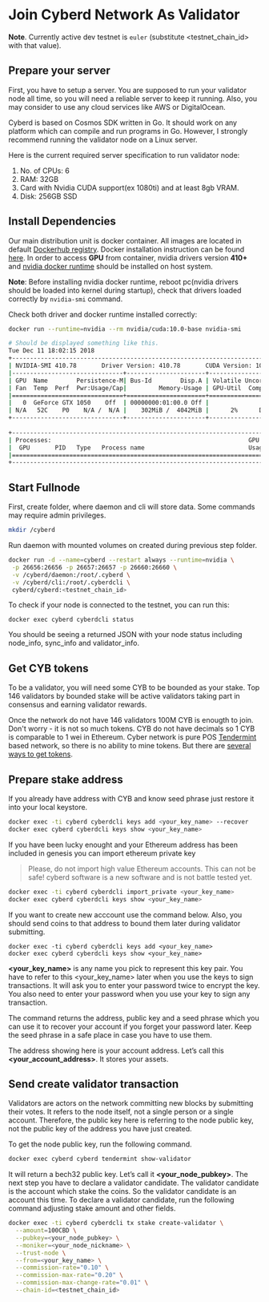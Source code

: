 # Join Cyberd Network As Validator

**Note**. Currently active dev testnet is `euler` (substitute <testnet_chain_id> with that value).

## Prepare your server

First, you have to setup a server. 
You are supposed to run your validator node all time, so you will need a reliable server to keep it running. 
Also, you may consider to use any cloud services like AWS or DigitalOcean.

Cyberd is based on Cosmos SDK written in Go. 
It should work on any platform which can compile and run programs in Go. 
However, I strongly recommend running the validator node on a Linux server.

Here is the current required server specification to run validator node:

1. No. of CPUs: 6
2. RAM: 32GB
3. Card with Nvidia CUDA support(ex 1080ti) and at least 8gb VRAM.
4. Disk: 256GB SSD


## Install Dependencies

Our main distribution unit is docker container. 
All images are located in default [Dockerhub registry](https://hub.docker.com/r/cyberd/cyberd/).
Docker installation instruction can be found [here](https://docs.docker.com/install/).
In order to access **GPU** from container, nvidia drivers version **410+** and 
 [nvidia docker runtime](https://github.com/NVIDIA/nvidia-docker) should be installed on host system.

**Note**: Before installing nvidia docker runtime, reboot pc(nvidia drivers should be loaded into kernel during startup),
 check that drivers loaded correctly by `nvidia-smi` command.
  
Check both driver and docker runtime installed correctly:
```bash
docker run --runtime=nvidia --rm nvidia/cuda:10.0-base nvidia-smi

# Should be displayed something like this.
Tue Dec 11 18:02:15 2018       
+-----------------------------------------------------------------------------+
| NVIDIA-SMI 410.78       Driver Version: 410.78       CUDA Version: 10.0     |
|-------------------------------+----------------------+----------------------+
| GPU  Name        Persistence-M| Bus-Id        Disp.A | Volatile Uncorr. ECC |
| Fan  Temp  Perf  Pwr:Usage/Cap|         Memory-Usage | GPU-Util  Compute M. |
|===============================+======================+======================|
|   0  GeForce GTX 1050    Off  | 00000000:01:00.0 Off |                  N/A |
| N/A   52C    P0    N/A /  N/A |    302MiB /  4042MiB |      2%      Default |
+-------------------------------+----------------------+----------------------+
                                                                               
+-----------------------------------------------------------------------------+
| Processes:                                                       GPU Memory |
|  GPU       PID   Type   Process name                             Usage      |
|=============================================================================|
+-----------------------------------------------------------------------------+
```

## Start Fullnode 

First, create folder, where daemon and cli will store data. Some commands may require admin privileges.
```bash
mkdir /cyberd
```

Run daemon with mounted volumes on created during previous step folder.
```bash
docker run -d --name=cyberd --restart always --runtime=nvidia \
 -p 26656:26656 -p 26657:26657 -p 26660:26660 \
 -v /cyberd/daemon:/root/.cyberd \
 -v /cyberd/cli:/root/.cyberdcli \
 cyberd/cyberd:<testnet_chain_id>
```

To check if your node is connected to the testnet, you can run this:
```
docker exec cyberd cyberdcli status
```
You should be seeing a returned JSON with your node status including node_info, sync_info and validator_info.

## Get CYB tokens

To be a validator, you will need some CYB to be bounded as your stake. 
Top 146 validators by bounded stake will be active validators taking part in consensus and earning validator rewards.

Once the network do not have 146 validators 100M CYB is enougth to join. Don't worry - it is not so much tokens. CYB do not have decimals so 1 CYB is comparable to 1 wei in Ethereum. Cyber network is pure POS [Tendermint](https://tendermint.com/) based network, so there is no ability to mine tokens. But there are [several ways to get tokens](/docs/get_CYB.md).

## Prepare stake address

If you already have address with CYB and know seed phrase just restore it into your local keystore.
```bash
docker exec -ti cyberd cyberdcli keys add <your_key_name> --recover
docker exec cyberd cyberdcli keys show <your_key_name>
```

If you have been lucky enought and your Ethereum address has been included in genesis you can import ethereum private key

> Please, do not import high value Ethereum accounts. This can not be safe! cyberd software is a new software and is not battle tested yet.

```bash
docker exec -ti cyberd cyberdcli import_private <your_key_name>
docker exec cyberd cyberdcli keys show <your_key_name>
```

If you want to create new acccount use the command below. 
Also, you should send coins to that address to bound them later during validator submitting. 
```
docker exec -ti cyberd cyberdcli keys add <your_key_name> 
docker exec cyberd cyberdcli keys show <your_key_name>
```

**<your_key_name>** is any name you pick to represent this key pair. 
You have to refer to this <your_key_name> later when you use the keys to sign transactions. 
It will ask you to enter your password twice to encrypt the key. 
You also need to enter your password when you use your key to sign any transaction.

The command returns the address, public key and a seed phrase which you can use it to 
recover your account if you forget your password later.
Keep the seed phrase in a safe place in case you have to use them.

The address showing here is your account address. Let’s call this **<your_account_address>**. 
It stores your assets.


## Send create validator transaction

Validators are actors on the network committing new blocks by submitting their votes. 
It refers to the node itself, not a single person or a single account.
Therefore, the public key here is referring to the node public key, 
not the public key of the address you have just created.

To get the node public key, run the following command.

```bash
docker exec cyberd cyberd tendermint show-validator
```

It will return a bech32 public key. Let’s call it **<your_node_pubkey>**.
The next step you have to declare a validator candidate. 
The validator candidate is the account which stake the coins. 
So the validator candidate is an account this time.
To declare a validator candidate, run the following command adjusting stake amount and other fields.

```bash
docker exec -ti cyberd cyberdcli tx stake create-validator \
  --amount=100CBD \
  --pubkey=<your_node_pubkey> \
  --moniker=<your_node_nickname> \
  --trust-node \
  --from=<your_key_name> \
  --commission-rate="0.10" \
  --commission-max-rate="0.20" \
  --commission-max-change-rate="0.01" \
  --chain-id=<testnet_chain_id>
```

